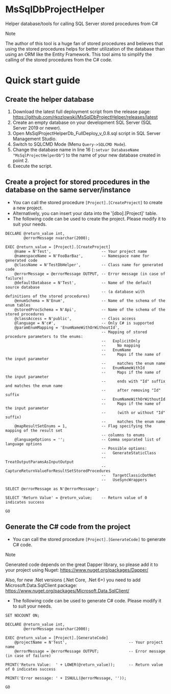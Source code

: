 # MsSqlDbProjectHelper
Helper database/tools for calling SQL Server stored procedures from C#
> [!NOTE]
> The author of this tool is a huge fan of stored procedures and believes that using the stored procedures helps for better utilization of the database than using an ORM like the Entity Framework.
> This tool aims to simplify the calling of the stored procedures from the C# code.

# Quick start guide

## Create the helper database
1. Download the latest full deployment script from the release page:
   https://github.com/rkozlowski/MsSqlDbProjectHelper/releases/latest
2. Create an empty database on your development SQL Server (SQL Server 2019 or newer).
3. Open MsSqlProjectHelperDb_FullDeploy_v_0.8.sql script in SQL Server Management Studio.
4. Switch to SQLCMD Mode (Menu `Query->SQLCMD Mode`).
5. Change the database name in line 16 (`:setvar DatabaseName "MsSqlProjectHelperDb"`) to the name of your new database created in point 2.
6. Execute the script.

## Create a project for stored procedures in the database on the same server/instance
- You can call the stored procedure `[Project].[CreateProject]` to create a new project.
- Alternatively, you can insert your data into the '[dbo].[Project]' table.
- The following code can be used to create the project. Please modify it to suit your needs.
```TSQL
DECLARE	@return_value int,
        @errorMessage nvarchar(2000);

EXEC @return_value = [Project].[CreateProject]
    @name = N'Test',                      -- Your project name
    @namespaceName = N'FooBarBaz',        -- Namespace name for generated code
    @className = N'TestDbHelper',         -- Class name for generated code
    @errorMessage = @errorMessage OUTPUT, -- Error message (in case of failure)
    @defaultDatabase = N'Test',           -- Name of the default source database
                                          -- (a database with definitions of the stored procedures)
    @enumSchema = N'Enum',                -- Name of the schema of the enum tables
    @storedProcSchema = N'Api',           -- Name of the schema of the stored procedures
    @classAccess = N'public',             -- Class access    
    @language = N'c#',                    -- Only C# is supported
    @paramEnumMapping = 'EnumNameWithOrWithoutId',
                                          -- Mapping of stored procedure parameters to the enums:
                                          --   ExplicitOnly
                                          --     No mapping
                                          --   EnumName
                                          --     Maps if the name of the input parameter
                                          --     matches the enum name
                                          --   EnumNameWithId
                                          --     Maps if the name of the input parameter
                                          --     ends with "Id" suffix and matches the enum name
                                          --     after removing "Id" suffix
                                          --   EnumNameWithOrWithoutId
                                          --     Maps if the name of the input parameter
                                          --     (with or without "Id" suffix)
                                          --     matches the enum name
    @mapResultSetEnums = 1,               -- Flag specifying the mapping of the result set
                                          -- columns to enums
    @languageOptions = '';                -- Comma separated list of language options
                                          -- Possible options:
                                          --   GenerateStaticClass
                                          --   TreatOutputParamsAsInputOutput
                                          --   CaptureReturnValueForResultSetStoredProcedures
                                          --   TargetClassicDotNet
                                          --   UseSyncWrappers

SELECT @errorMessage as N'@errorMessage';

SELECT 'Return Value' = @return_value;    -- Return value of 0 indicates success

GO
```
## Generate the C# code from the project
- You can call the stored procedure `[Project].[GenerateCode]` to generate C# code.
> [!NOTE]
> Generated code depends on the great Dapper library, so please add it to your project using Nuget:
> https://www.nuget.org/packages/Dapper/
>
> Also, for new .Net versions (.Net Core, .Net 6+) you need to add Microsoft.Data.SqlClient package:
> https://www.nuget.org/packages/Microsoft.Data.SqlClient/
- The following code can be used to generate C# code. Please modify it to suit your needs.
```TSQL
SET NOCOUNT ON;

DECLARE	@return_value int,
        @errorMessage nvarchar(2000);

EXEC @return_value = [Project].[GenerateCode]
    @projectName = N'Test',                           -- Your project name
    @errorMessage = @errorMessage OUTPUT;             -- Error message (in case of failure)

PRINT('Return Value:  ' + LOWER(@return_value));      -- Return value of 0 indicates success

PRINT('Error message: ' + ISNULL(@errorMessage, ''));  

GO

```

